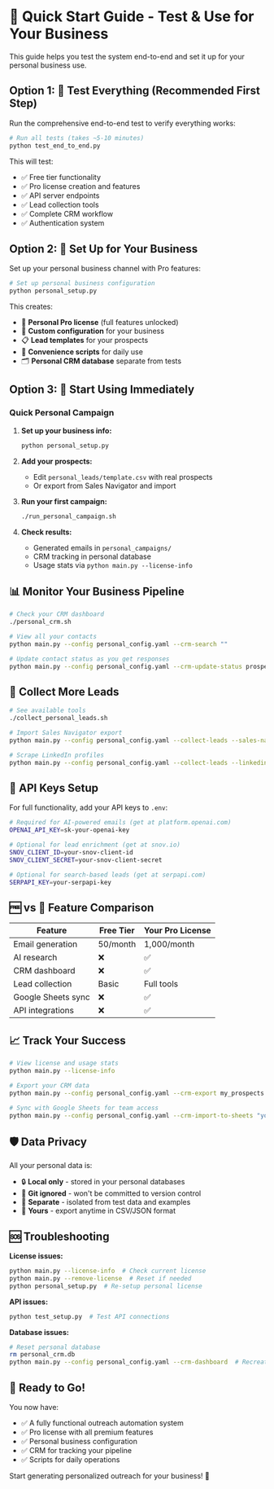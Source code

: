 # 🚀 Quick Start Guide - Test & Use for Your Business

This guide helps you test the system end-to-end and set it up for your personal business use.

## Option 1: 🧪 Test Everything (Recommended First Step)

Run the comprehensive end-to-end test to verify everything works:

```bash
# Run all tests (takes ~5-10 minutes)
python test_end_to_end.py
```

This will test:
- ✅ Free tier functionality
- ✅ Pro license creation and features  
- ✅ API server endpoints
- ✅ Lead collection tools
- ✅ Complete CRM workflow
- ✅ Authentication system

## Option 2: 🏢 Set Up for Your Business

Set up your personal business channel with Pro features:

```bash
# Set up personal business configuration
python personal_setup.py
```

This creates:
- 💎 **Personal Pro license** (full features unlocked)
- 🔧 **Custom configuration** for your business
- 📋 **Lead templates** for your prospects
- 📜 **Convenience scripts** for daily use
- 🗂️ **Personal CRM database** separate from tests

## Option 3: 🎯 Start Using Immediately

### Quick Personal Campaign

1. **Set up your business info:**
   ```bash
   python personal_setup.py
   ```

2. **Add your prospects:**
   - Edit `personal_leads/template.csv` with real prospects
   - Or export from Sales Navigator and import

3. **Run your first campaign:**
   ```bash
   ./run_personal_campaign.sh
   ```

4. **Check results:**
   - Generated emails in `personal_campaigns/`
   - CRM tracking in personal database
   - Usage stats via `python main.py --license-info`

## 📊 Monitor Your Business Pipeline

```bash
# Check your CRM dashboard
./personal_crm.sh

# View all your contacts
python main.py --config personal_config.yaml --crm-search ""

# Update contact status as you get responses
python main.py --config personal_config.yaml --crm-update-status prospect@company.com contacted
```

## 🎯 Collect More Leads

```bash
# See available tools
./collect_personal_leads.sh

# Import Sales Navigator export
python main.py --config personal_config.yaml --collect-leads --sales-nav-csv export.csv --import-to-crm

# Scrape LinkedIn profiles
python main.py --config personal_config.yaml --collect-leads --linkedin-urls https://linkedin.com/in/prospect1 --import-to-crm
```

## 🔑 API Keys Setup

For full functionality, add your API keys to `.env`:

```bash
# Required for AI-powered emails (get at platform.openai.com)
OPENAI_API_KEY=sk-your-openai-key

# Optional for lead enrichment (get at snov.io)  
SNOV_CLIENT_ID=your-snov-client-id
SNOV_CLIENT_SECRET=your-snov-client-secret

# Optional for search-based leads (get at serpapi.com)
SERPAPI_KEY=your-serpapi-key
```

## 🆓 vs 💎 Feature Comparison

| Feature | Free Tier | Your Pro License |
|---------|-----------|------------------|
| Email generation | 50/month | 1,000/month |
| AI research | ❌ | ✅ |
| CRM dashboard | ❌ | ✅ |
| Lead collection | Basic | Full tools |
| Google Sheets sync | ❌ | ✅ |
| API integrations | ❌ | ✅ |

## 📈 Track Your Success

```bash
# View license and usage stats
python main.py --license-info

# Export your CRM data
python main.py --config personal_config.yaml --crm-export my_prospects.csv

# Sync with Google Sheets for team access
python main.py --config personal_config.yaml --crm-import-to-sheets "your-sheet-id"
```

## 🛡️ Data Privacy

All your personal data is:
- 🔒 **Local only** - stored in your personal databases
- 🙈 **Git ignored** - won't be committed to version control  
- 🏢 **Separate** - isolated from test data and examples
- 💾 **Yours** - export anytime in CSV/JSON format

## 🆘 Troubleshooting

**License issues:**
```bash
python main.py --license-info  # Check current license
python main.py --remove-license  # Reset if needed
python personal_setup.py  # Re-setup personal license
```

**API issues:**
```bash
python test_setup.py  # Test API connections
```

**Database issues:**
```bash
# Reset personal database
rm personal_crm.db
python main.py --config personal_config.yaml --crm-dashboard  # Recreates it
```

## 🎉 Ready to Go!

You now have:
- ✅ A fully functional outreach automation system
- ✅ Pro license with all premium features
- ✅ Personal business configuration
- ✅ CRM for tracking your pipeline
- ✅ Scripts for daily operations

Start generating personalized outreach for your business! 🚀